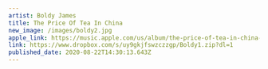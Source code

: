 ```yaml
---
artist: Boldy James
title: The Price Of Tea In China
new_image: /images/boldy2.jpg
apple_link: https://music.apple.com/us/album/the-price-of-tea-in-china-deluxe-edition/1522353829
link: https://www.dropbox.com/s/uy9gkjfswzczzgp/Boldy1.zip?dl=1
published_date: 2020-08-22T14:30:13.643Z
---
```

